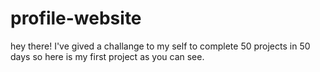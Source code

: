# profile-website
hey there! I've gived a challange to my self to complete 50 projects in 50 days so here is my first project as you can see.
